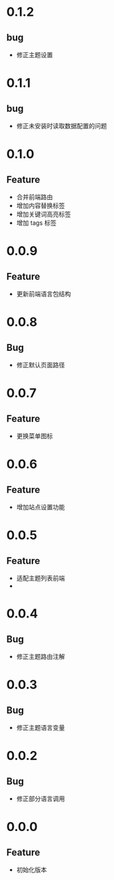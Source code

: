 # 0.1.2
## bug

- 修正主题设置

# 0.1.1
## bug

- 修正未安装时读取数据配置的问题

# 0.1.0
## Feature

- 合并前端路由
- 增加内容替换标签
- 增加关键词高亮标签
- 增加 tags 标签

# 0.0.9
## Feature

- 更新前端语言包结构

# 0.0.8
## Bug
- 修正默认页面路径

# 0.0.7
## Feature
- 更换菜单图标

# 0.0.6
## Feature
- 增加站点设置功能

# 0.0.5
## Feature
- 适配主题列表前端
- 
# 0.0.4
## Bug
- 修正主题路由注解

# 0.0.3
## Bug
- 修正主题语言变量

# 0.0.2
## Bug

- 修正部分语言调用

# 0.0.0
## Feature

- 初始化版本
